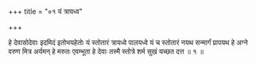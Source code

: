 +++
title = "०१ यं त्रायध्व"

+++

हे देवासोदेवाः इदमिदं इतोभयहेतोः यं स्तोतारं त्रायध्वे पालयध्वे यं च स्तोतारं नयथ सन्मार्गं प्रापयथ हे अग्ने वरुण मित्र अर्यमन् हे मरुतः एवम्भूता हे देवाः तस्मै स्तोत्रे शर्म सुखं यच्छत दत्त ॥ १ ॥